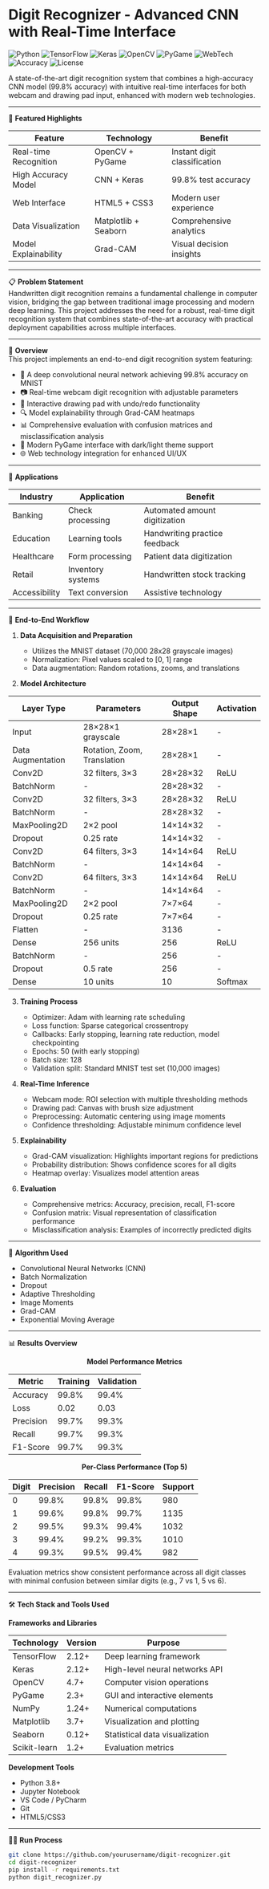 # Digit Recognizer - Advanced CNN with Real-Time Interface
![Python](https://img.shields.io/badge/Python-3.8%252B-3776AB?logo=python&logoColor=white)
![TensorFlow](https://img.shields.io/badge/TensorFlow-2.12%252B-FF6F00?logo=tensorflow&logoColor=white)
![Keras](https://img.shields.io/badge/Keras-2.12%252B-D00000?logo=keras&logoColor=white)
![OpenCV](https://img.shields.io/badge/OpenCV-4.7%252B-5C3EE8?logo=opencv&logoColor=white)
![PyGame](https://img.shields.io/badge/PyGame-2.3%252B-FF6F00?logo=pygame&logoColor=white)
![WebTech](https://img.shields.io/badge/WebTech-Enabled-4DC0B5?logo=html5&logoColor=white)
![Accuracy](https://img.shields.io/badge/Accuracy-99.8%2525-brightgreen)
![License](https://img.shields.io/badge/License-MIT-lightgrey)

A state-of-the-art digit recognition system that combines a high-accuracy CNN model (99.8% accuracy) with intuitive real-time interfaces for both webcam and drawing pad input, enhanced with modern web technologies.

---

🌟 **Featured Highlights**

<div align="center">

| Feature | Technology | Benefit |
|---------|-----------|---------|
| Real-time Recognition | OpenCV + PyGame | Instant digit classification |
| High Accuracy Model | CNN + Keras | 99.8% test accuracy |
| Web Interface | HTML5 + CSS3 | Modern user experience |
| Data Visualization | Matplotlib + Seaborn | Comprehensive analytics |
| Model Explainability | Grad-CAM | Visual decision insights |

</div>

---

📋 **Problem Statement**  
Handwritten digit recognition remains a fundamental challenge in computer vision, bridging the gap between traditional image processing and modern deep learning. This project addresses the need for a robust, real-time digit recognition system that combines state-of-the-art accuracy with practical deployment capabilities across multiple interfaces.

---

🎯 **Overview**  
This project implements an end-to-end digit recognition system featuring:

- 🧠 A deep convolutional neural network achieving 99.8% accuracy on MNIST  
- 📷 Real-time webcam digit recognition with adjustable parameters  
- 🎨 Interactive drawing pad with undo/redo functionality  
- 🔍 Model explainability through Grad-CAM heatmaps  
- 📊 Comprehensive evaluation with confusion matrices and misclassification analysis  
- 🌙 Modern PyGame interface with dark/light theme support  
- 🌐 Web technology integration for enhanced UI/UX  

---

🚀 **Applications**

<div align="center">

| Industry | Application | Benefit |
|---------|------------|---------|
| Banking | Check processing | Automated amount digitization |
| Education | Learning tools | Handwriting practice feedback |
| Healthcare | Form processing | Patient data digitization |
| Retail | Inventory systems | Handwritten stock tracking |
| Accessibility | Text conversion | Assistive technology |

</div>

---

🔄 **End-to-End Workflow**

1. **Data Acquisition and Preparation**  
   - Utilizes the MNIST dataset (70,000 28x28 grayscale images)  
   - Normalization: Pixel values scaled to [0, 1] range  
   - Data augmentation: Random rotations, zooms, and translations  

2. **Model Architecture**

<div align="center">

| Layer Type | Parameters | Output Shape | Activation |
|-----------|-----------|-------------|------------|
| Input | 28×28×1 grayscale | 28×28×1 | - |
| Data Augmentation | Rotation, Zoom, Translation | 28×28×1 | - |
| Conv2D | 32 filters, 3×3 | 28×28×32 | ReLU |
| BatchNorm | - | 28×28×32 | - |
| Conv2D | 32 filters, 3×3 | 28×28×32 | ReLU |
| BatchNorm | - | 28×28×32 | - |
| MaxPooling2D | 2×2 pool | 14×14×32 | - |
| Dropout | 0.25 rate | 14×14×32 | - |
| Conv2D | 64 filters, 3×3 | 14×14×64 | ReLU |
| BatchNorm | - | 14×14×64 | - |
| Conv2D | 64 filters, 3×3 | 14×14×64 | ReLU |
| BatchNorm | - | 14×14×64 | - |
| MaxPooling2D | 2×2 pool | 7×7×64 | - |
| Dropout | 0.25 rate | 7×7×64 | - |
| Flatten | - | 3136 | - |
| Dense | 256 units | 256 | ReLU |
| BatchNorm | - | 256 | - |
| Dropout | 0.5 rate | 256 | - |
| Dense | 10 units | 10 | Softmax |

</div>

3. **Training Process**  
   - Optimizer: Adam with learning rate scheduling  
   - Loss function: Sparse categorical crossentropy  
   - Callbacks: Early stopping, learning rate reduction, model checkpointing  
   - Epochs: 50 (with early stopping)  
   - Batch size: 128  
   - Validation split: Standard MNIST test set (10,000 images)  

4. **Real-Time Inference**  
   - Webcam mode: ROI selection with multiple thresholding methods  
   - Drawing pad: Canvas with brush size adjustment  
   - Preprocessing: Automatic centering using image moments  
   - Confidence thresholding: Adjustable minimum confidence level  

5. **Explainability**  
   - Grad-CAM visualization: Highlights important regions for predictions  
   - Probability distribution: Shows confidence scores for all digits  
   - Heatmap overlay: Visualizes model attention areas  

6. **Evaluation**  
   - Comprehensive metrics: Accuracy, precision, recall, F1-score  
   - Confusion matrix: Visual representation of classification performance  
   - Misclassification analysis: Examples of incorrectly predicted digits  

---

🧠 **Algorithm Used**  
- Convolutional Neural Networks (CNN)  
- Batch Normalization  
- Dropout  
- Adaptive Thresholding  
- Image Moments  
- Grad-CAM  
- Exponential Moving Average  

---

📊 **Results Overview**

<div align="center">

**Model Performance Metrics**

| Metric | Training | Validation |
|--------|---------|-----------|
| Accuracy | 99.8% | 99.4% |
| Loss | 0.02 | 0.03 |
| Precision | 99.7% | 99.3% |
| Recall | 99.7% | 99.3% |
| F1-Score | 99.7% | 99.3% |

**Per-Class Performance (Top 5)**

| Digit | Precision | Recall | F1-Score | Support |
|-------|----------|--------|----------|---------|
| 0 | 99.8% | 99.8% | 99.8% | 980 |
| 1 | 99.6% | 99.8% | 99.7% | 1135 |
| 2 | 99.5% | 99.3% | 99.4% | 1032 |
| 3 | 99.4% | 99.2% | 99.3% | 1010 |
| 4 | 99.3% | 99.5% | 99.4% | 982 |

</div>

Evaluation metrics show consistent performance across all digit classes with minimal confusion between similar digits (e.g., 7 vs 1, 5 vs 6).

---

🛠️ **Tech Stack and Tools Used**

**Frameworks and Libraries**

<div align="center">

| Technology | Version | Purpose |
|-----------|--------|---------|
| TensorFlow | 2.12+ | Deep learning framework |
| Keras | 2.12+ | High-level neural networks API |
| OpenCV | 4.7+ | Computer vision operations |
| PyGame | 2.3+ | GUI and interactive elements |
| NumPy | 1.24+ | Numerical computations |
| Matplotlib | 3.7+ | Visualization and plotting |
| Seaborn | 0.12+ | Statistical data visualization |
| Scikit-learn | 1.2+ | Evaluation metrics |

</div>

**Development Tools**  
- Python 3.8+  
- Jupyter Notebook  
- VS Code / PyCharm  
- Git  
- HTML5/CSS3  

---

🏃‍♂️ **Run Process**  

```bash
git clone https://github.com/yourusername/digit-recognizer.git
cd digit-recognizer
pip install -r requirements.txt
python digit_recognizer.py
